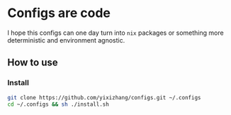 # Configs are code

I hope this configs can one day turn into `nix` packages or something more deterministic and environment agnostic.
 
## How to use


### Install

 ```bash
 git clone https://github.com/yixizhang/configs.git ~/.configs
 cd ~/.configs && sh ./install.sh
 ```
